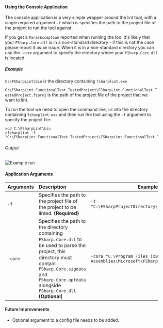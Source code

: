 #### Using the Console Application

The console application is a very simple wrapper around the lint tool, with a single required argument `-f` which is specifies the path to the project file of the project to run the tool against.

If you get a `ParseException` reported when running the tool it's likely that your `FSharp.Core.dll` is in a non-standard directory - if this is not the case please report it as an issue. When it *is* in a non-standard directory you can use the `-core` argument to specify the directory where your `FSharp.Core.dll` is located.

##### Example

`C:\FSharpLint\bin` is the directory containing `fsharplint.exe`

`C:\FSharpLint.FunctionalTest.TestedProject\FSharpLint.FunctionalTest.TestedProject.fsproj` is the path of the project file of the project that we want to lint.

To run the tool we need to open the command line, `cd` into the directory containing `fsharplint.exe` and then run the tool using the `-f` argument to specify the project file:

    >cd C:\FSharpLint\bin
    >fsharplint -f "C:\FSharpLint.FunctionalTest.TestedProject\FSharpLint.FunctionalTest.TestedProject.fsproj"

###### Output

![Example run](http://i.imgur.com/0DZTdDR.png "Example run of the console application")

#### Application Arguments

| Arguments | Description | Example |
| --- | :------------- | --- |
| `-f` | Specifies the path to the project file of the project to be linted. **(Required)** | `-f "C:\FSharpProjectDirectory\ProjectFile.fsproj"` |
| `-core` | Specifies the path to the directory containing `FSharp.Core.dll` to be used to parse the project, this directory must contain `FSharp.Core.sigdata` and `FSharp.Core.optdata` alongside `FSharp.Core.dll` **(Optional)** | `-core "C:\Program Files (x86)\Reference Assemblies\Microsoft\FSharp\3.0\Runtime\v4.0"` |

#### Future Improvements

* Optional argument to a config file needs to be added.